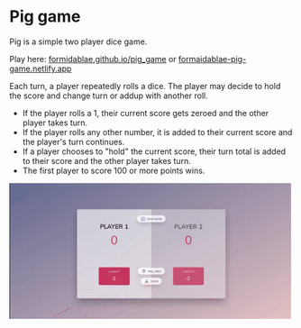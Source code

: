 # Pig game

Pig is a simple two player dice game.

Play here: [formidablae.github.io/pig_game](https://formidablae.github.io/pig_game/) or [formaidablae-pig-game.netlify.app](https://formaidablae-pig-game.netlify.app/)

Each turn, a player repeatedly rolls a dice. The player may decide to hold the score and change turn or addup with another roll.

- If the player rolls a 1, their current score gets zeroed and the other player takes turn.
- If the player rolls any other number, it is added to their current score and the player's turn continues.
- If a player chooses to "hold" the current score, their turn total is added to their score and the other player takes turn.
- The first player to score 100 or more points wins.

<img src="./images/pig-game-animation.gif" />

